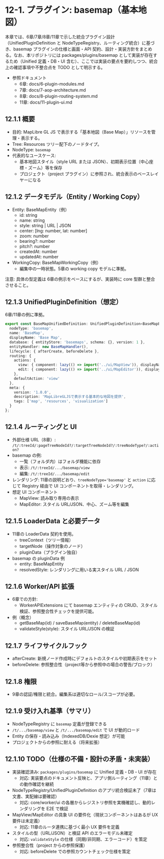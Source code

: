 # 12-1. プラグイン: basemap（基本地図）

本章では、6章/7章/8章/11章で示した統合プラグイン設計（UnifiedPluginDefinition と NodeTypeRegistry、ルーティング統合）に基づき、basemap プラグインの仕様と画面・API 契約、設計・実装方針をまとめる。なお、本リポジトリには packages/plugins/basemap として実装が存在するため（Unified 定義・DB・UI 含む）、ここでは実装の要点を要約しつつ、統合上の確認事項や不整合点を TODO として明示する。

- 参照ドキュメント
  - 6章: docs/6-plugin-modules.md
  - 7章: docs/7-aop-architecture.md
  - 8章: docs/8-plugin-routing-system.md
  - 11章: docs/11-plugin-ui.md

## 12.1.1 概要
- 目的: MapLibre GL JS で表示する「基本地図（Base Map）」リソースを管理・表示する。
- Tree: Resources ツリー配下のノードタイプ。
- NodeType: `basemap`
- 代表的なユースケース:
  - 基本地図スタイル（style URL または JSON）、初期表示位置（中心座標・ズーム）等を保存
  - プロジェクト（project プラグイン）に参照され、統合表示のベースレイヤーになる

## 12.1.2 データモデル（Entity / Working Copy）
- Entity: BaseMapEntity（例）
  - id: string
  - name: string
  - style: string | URL | JSON
  - center: [lng: number, lat: number]
  - zoom: number
  - bearing?: number
  - pitch?: number
  - createdAt: number
  - updatedAt: number
- WorkingCopy: BaseMapWorkingCopy（例）
  - 編集中の一時状態。5章の working copy モデルに準拠。

注意: 具体の型定義は 6章の例示をベースにするが、実装時に core 型群と整合させること。

## 12.1.3 UnifiedPluginDefinition（想定）
6章/11章の例に準拠。

```ts
export const BaseMapUnifiedDefinition: UnifiedPluginDefinition<BaseMapEntity, never, BaseMapWorkingCopy> = {
  nodeType: 'basemap',
  name: 'BaseMap',
  displayName: 'Base Map',
  database: { entityStore: 'basemaps', schema: {}, version: 1 },
  entityHandler: new BaseMapHandler(),
  lifecycle: { afterCreate, beforeDelete },
  routing: {
    actions: {
      view: { component: lazy(() => import('../ui/MapView')), displayName: 'Map View' },
      edit: { component: lazy(() => import('../ui/MapEditor')), displayName: 'Map Editor' }
    },
    defaultAction: 'view'
  },
  meta: {
    version: '1.0.0',
    description: 'MapLibreGLJSで表示する基本的な地図を提供',
    tags: ['map', 'resources', 'visualization']
  }
};
```

## 12.1.4 ルーティングと UI
- 外部仕様 URL（8章）: `/t/:treeId/:pageTreeNodeId?/:targetTreeNodeId?/:treeNodeType?/:action?`
- basemap の例:
  - 一覧（フォルダ内）はフォルダ機能に依存
  - 表示: `/t/:treeId/.../basemap/view`
  - 編集: `/t/:treeId/.../basemap/edit`
- レンダリング: 11章の説明どおり、`treeNodeType='basemap'` と `action` に応じて Registry 経由で UI コンポーネントを取得・レンダリング。
- 想定 UI コンポーネント
  - MapView: 読み取り専用の表示
  - MapEditor: スタイル URL/JSON、中心、ズーム等を編集

## 12.1.5 LoaderData と必要データ
- 11章の LoaderData 契約を使用。
  - treeContext（ツリー情報）
  - targetNode（操作対象のノード）
  - pluginData（プラグイン独自）
- basemap の pluginData 例
  - entity: BaseMapEntity
  - resolvedStyle: レンダリングに用いる実スタイル URL / JSON

## 12.1.6 Worker/API 拡張
- 6章での方針:
  - WorkerAPIExtensions にて basemap エンティティの CRUD、スタイル検証、参照整合性チェックを提供可能。
- 例（概念）
  - getBaseMap(id) / saveBaseMap(entity) / deleteBaseMap(id)
  - validateStyle(style): スタイル URL/JSON の検証

## 12.1.7 ライフサイクルフック
- afterCreate: 新規ノード作成時にデフォルトのスタイルや初期表示をセット
- beforeDelete: 参照整合性（project等から参照中の場合の警告/ブロック）

## 12.1.8 権限
- 9章の認証/権限と統合。編集系は適切なロール/スコープが必要。

## 12.1.9 受け入れ基準（サマリ）
- NodeTypeRegistry に `basemap` 定義が登録できる
- `/t/.../basemap/view` と `/t/.../basemap/edit` で UI が動的ロード
- Entity の保存・読み込み（IndexedDB/Dexie 想定）が可能
- プロジェクトからの参照に耐える（将来拡張）

## 12.1.10 TODO（仕様の不備・設計の矛盾・未実装）
- 実装確認済み: `packages/plugins/basemap` に Unified 定義・DB・UI が存在
  - 対応: 実装要点のドキュメント反映と、アプリ側ルーティング（11章）との動作確認を継続
- NodeTypeRegistry/UnifiedPluginDefinition のアプリ統合検証未了（7章は文書、実配線は要確認）
  - 対応: core/worker/ui の各層からレジストリ参照を実機確認し、動的レンダリングを E2E で検証
- MapView/MapEditor の具象 UI の要件化（現状コンポーネントはあるが UX 要件は未定義）
  - 対応: 11章のルータ連携に基づく最小 UX 要件を定義
- スタイルの型（URL/JSON）と検証 API のエラーモデル未確定
  - 対応: `validateStyle` の仕様（同期/非同期、エラーコード）を策定
- 参照整合性（project からの参照保護）
  - 対応: beforeDelete での参照カウントチェック仕様を策定
